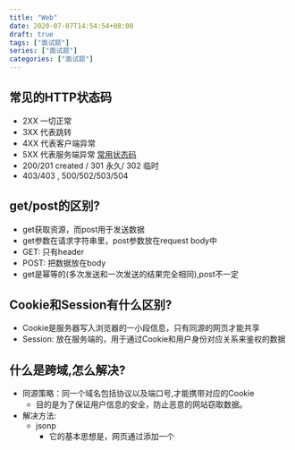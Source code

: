 ```yaml
---
title: "Web"
date: 2020-07-07T14:54:54+08:00
draft: true
tags: ["面试题"]
series: ["面试题"]
categories: ["面试题"]
---
```


## 常见的HTTP状态码
+ 2XX 一切正常
+ 3XX 代表跳转
+ 4XX 代表客户端异常
+ 5XX 代表服务端异常
[常用状态码](https://http.cat/)
+ 200/201 created / 301 永久/ 302 临时
+ 403/403 , 500/502/503/504

## get/post的区别?
+ get获取资源，而post用于发送数据
+ get参数在请求字符串里，post参数放在request body中
+ GET: 只有header
+ POST: 把数据放在body
+ get是幂等的(多次发送和一次发送的结果完全相同),post不一定

## Cookie和Session有什么区别?
+ Cookie是服务器写入浏览器的一小段信息，只有同源的网页才能共享
+ Session: 放在服务端的，用于通过Cookie和用户身份对应关系来鉴权的数据

## 什么是跨域,怎么解决?
+ 同源策略：同一个域名包括协议以及端口号,才能携带对应的Cookie
  + 目的是为了保证用户信息的安全，防止恶意的网站窃取数据。
+ 解决方法:
  + jsonp
    + 它的基本思想是，网页通过添加一个<script>元素
  + CORS
    + ![跨域资源共享 CORS 详解](https://www.ruanyifeng.com/blog/2016/04/cors.html)
  + nginx反向代理
